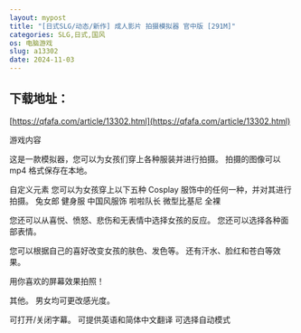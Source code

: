```yaml
---
layout: mypost
title: "[日式SLG/动态/新作] 成人影片 拍摄模拟器 官中版 [291M]"
categories: SLG,日式,国风
os: 电脑游戏
slug: a13302
date: 2024-11-03
---
```


## 下载地址：

[https://qfafa.com/article/13302.html](https://qfafa.com/article/13302.html)

游戏内容

这是一款模拟器，您可以为女孩们穿上各种服装并进行拍摄。
拍摄的图像可以 mp4 格式保存在本地。

自定义元素
您可以为女孩穿上以下五种 Cosplay 服饰中的任何一种，并对其进行拍摄。
兔女郎
健身服
中国风服饰
啦啦队长
微型比基尼
全裸

您还可以从喜悦、愤怒、悲伤和无表情中选择女孩的反应。
您还可以选择各种面部表情。

您可以根据自己的喜好改变女孩的肤色、发色等。
还有汗水、脸红和苍白等效果。

用你喜欢的屏幕效果拍照！

其他。
男女均可更改感光度。

可打开/关闭字幕。
可提供英语和简体中文翻译
可选择自动模式